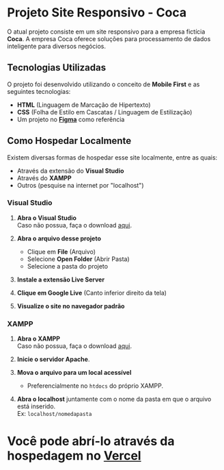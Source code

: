 # Projeto Site Responsivo - Coca

O atual projeto consiste em um site responsivo para a empresa fictícia **Coca**. A empresa Coca oferece soluções para processamento de dados inteligente para diversos negócios.

## Tecnologias Utilizadas

O projeto foi desenvolvido utilizando o conceito de **Mobile First** e as seguintes tecnologias:

- **HTML** (Linguagem de Marcação de Hipertexto)
- **CSS** (Folha de Estilo em Cascatas / Linguagem de Estilização)
- Um projeto no [**Figma**](https://www.figma.com/design/om4t25WY856BhEWaEDLNzO/Design---Kristian?node-id=0-1&p=f&t=oNyGBqHHCXDnbhVY-0) como referência

## Como Hospedar Localmente

Existem diversas formas de hospedar esse site localmente, entre as quais:

- Através da extensão do **Visual Studio**
- Através do **XAMPP**
- Outros (pesquise na internet por "localhost")

### Visual Studio

1. **Abra o Visual Studio**  
   Caso não possua, faça o download [aqui](https://code.visualstudio.com/download).

2. **Abra o arquivo desse projeto**  
   - Clique em **File** (Arquivo)  
   - Selecione **Open Folder** (Abrir Pasta)  
   - Selecione a pasta do projeto

3. **Instale a extensão Live Server**

4. **Clique em Google Live** (Canto inferior direito da tela)

5. **Visualize o site no navegador padrão**

### XAMPP

1. **Abra o XAMPP**  
   Caso não possua, faça o download [aqui](https://www.apachefriends.org/download.html).

2. **Inicie o servidor Apache**.

3. **Mova o arquivo para um local acessível**  
   - Preferencialmente no `htdocs` do próprio XAMPP.

4. **Abra o localhost** juntamente com o nome da pasta em que o arquivo está inserido.  
   Ex: `localhost/nomedapasta`


# Você pode abrí-lo através da hospedagem no [Vercel](site-coca-tau.vercel.app)
